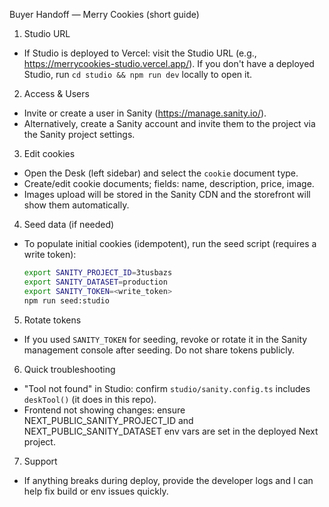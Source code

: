 Buyer Handoff — Merry Cookies (short guide)

1) Studio URL
- If Studio is deployed to Vercel: visit the Studio URL (e.g., https://merrycookies-studio.vercel.app/). If you don't have a deployed Studio, run `cd studio && npm run dev` locally to open it.

2) Access & Users
- Invite or create a user in Sanity (https://manage.sanity.io/).
- Alternatively, create a Sanity account and invite them to the project via the Sanity project settings.

3) Edit cookies
- Open the Desk (left sidebar) and select the `cookie` document type.
- Create/edit cookie documents; fields: name, description, price, image.
- Images upload will be stored in the Sanity CDN and the storefront will show them automatically.

4) Seed data (if needed)
- To populate initial cookies (idempotent), run the seed script (requires a write token):
  ```bash
  export SANITY_PROJECT_ID=3tusbazs
  export SANITY_DATASET=production
  export SANITY_TOKEN=<write_token>
  npm run seed:studio
  ```

5) Rotate tokens
- If you used `SANITY_TOKEN` for seeding, revoke or rotate it in the Sanity management console after seeding. Do not share tokens publicly.

6) Quick troubleshooting
- "Tool not found" in Studio: confirm `studio/sanity.config.ts` includes `deskTool()` (it does in this repo).
- Frontend not showing changes: ensure NEXT_PUBLIC_SANITY_PROJECT_ID and NEXT_PUBLIC_SANITY_DATASET env vars are set in the deployed Next project.

7) Support
- If anything breaks during deploy, provide the developer logs and I can help fix build or env issues quickly.
